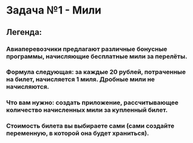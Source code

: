 # Задача №1 - Мили

## Легенда: 

### Авиаперевозчики предлагают различные бонусные программы, начисляющие бесплатные мили за перелёты.

### Формула следующая: за каждые 20 рублей, потраченные на билет, начисляется 1 миля. Дробные мили не начисляются.

### Что вам нужно: создать приложение, рассчитывающее количество начисленных мили за купленный билет.

### Стоимость билета вы выбираете сами (сами создайте переменную, в которой она будет храниться).

